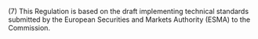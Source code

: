(7) This Regulation is based on the draft implementing technical standards submitted by the European Securities and Markets Authority (ESMA) to the Commission.